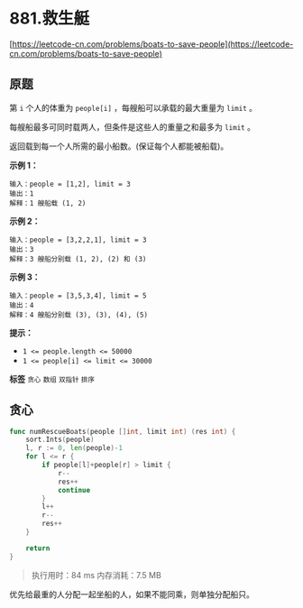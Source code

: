 # 881.救生艇
[https://leetcode-cn.com/problems/boats-to-save-people](https://leetcode-cn.com/problems/boats-to-save-people) 
## 原题
第 `i` 个人的体重为 `people[i]` ，每艘船可以承载的最大重量为 `limit` 。

每艘船最多可同时载两人，但条件是这些人的重量之和最多为 `limit` 。

返回载到每一个人所需的最小船数。(保证每个人都能被船载)。

 

 **示例 1：** 

```
输入：people = [1,2], limit = 3
输出：1
解释：1 艘船载 (1, 2)

```
 **示例 2：** 

```
输入：people = [3,2,2,1], limit = 3
输出：3
解释：3 艘船分别载 (1, 2), (2) 和 (3)

```
 **示例 3：** 

```
输入：people = [3,5,3,4], limit = 5
输出：4
解释：4 艘船分别载 (3), (3), (4), (5)
```
 **提示：** 
-  `1 <= people.length <= 50000` 
-  `1 <= people[i] <= limit <= 30000` 
 
**标签**
`贪心` `数组` `双指针` `排序` 


## 贪心
```go
func numRescueBoats(people []int, limit int) (res int) {
	sort.Ints(people)
	l, r := 0, len(people)-1
	for l <= r {
		if people[l]+people[r] > limit {
			r--
			res++
			continue
		}
		l++
		r--
		res++
	}

	return
}
```
>执行用时：84 ms
内存消耗：7.5 MB

优先给最重的人分配一起坐船的人，如果不能同乘，则单独分配船只。
